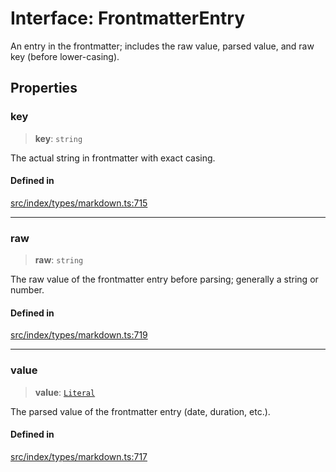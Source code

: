 # Interface: FrontmatterEntry

An entry in the frontmatter; includes the raw value, parsed value, and raw key (before lower-casing).

## Properties

### key

> **key**: `string`

The actual string in frontmatter with exact casing.

#### Defined in

[src/index/types/markdown.ts:715](https://github.com/GamerGirlandCo/datacore/blob/73f36550e501eb29175b69b6a097ff3d4401efc7/src/index/types/markdown.ts#L715)

***

### raw

> **raw**: `string`

The raw value of the frontmatter entry before parsing; generally a string or number.

#### Defined in

[src/index/types/markdown.ts:719](https://github.com/GamerGirlandCo/datacore/blob/73f36550e501eb29175b69b6a097ff3d4401efc7/src/index/types/markdown.ts#L719)

***

### value

> **value**: [`Literal`](../../expressions/type-aliases/Literal.md)

The parsed value of the frontmatter entry (date, duration, etc.).

#### Defined in

[src/index/types/markdown.ts:717](https://github.com/GamerGirlandCo/datacore/blob/73f36550e501eb29175b69b6a097ff3d4401efc7/src/index/types/markdown.ts#L717)
